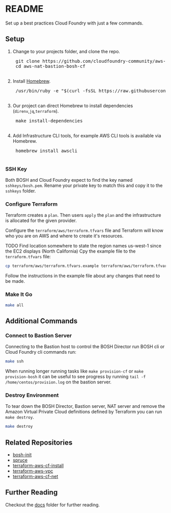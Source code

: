 # README

Set up a best practices Cloud Foundry with just a few commands.

## Setup

1. Change to your projects folder, and clone the repo.

    <pre class="terminal">
    git clone https://github.com/cloudfoundry-community/aws-nat-bastion-bosh-cf.git
    cd aws-nat-bastion-bosh-cf
    </pre>

1. Install [Homebrew](http://brew.sh/).

    <pre class="terminal">
    /usr/bin/ruby -e "$(curl -fsSL https://raw.githubusercontent.com/Homebrew/install/master/install)"
    </pre>

1. Our project can direct Homebrew to install dependencies (`direnv`,`jq`,`terraform`).

    <pre class="terminal">
    make install-dependencies
    </pre>

1. Add Infrastructure CLI tools, for example AWS CLI tools is available via Homebrew.

    <pre class="terminal">
    homebrew install awscli
    </pre>

### SSH Key

Both BOSH and Cloud Foundry expect to find the key named `sshkeys/bosh.pem`.  Rename your private key to match this and copy it to the `sshkeys` folder.

### Configure Terraform

Terraform creates a `plan`.  Then users `apply` the `plan` and the infrastructure is allocated for the given provider.

Configure the `terraform/aws/terraform.tfvars` file and Terraform will know who you are on AWS and where to create it's resources.

TODO Find location somewhere to state the region names us-west-1 since the EC2 displays (North California)
Cpy the example file to the `terraform.tfvars` file:

```sh
cp terraform/aws/terraform.tfvars.example terraform/aws/terraform.tfvars
```

Follow the instructions in the example file about any changes that need to be made.

### Make It Go

```sh
make all
```

## Additional Commands

### Connect to Bastion Server

Connecting to the Bastion host to control the BOSH Director run BOSH cli or Cloud Foundry cli commands run:

```sh
make ssh
```

When running longer running tasks like `make provision-cf` or `make provision-bosh` it can be useful to see progress by running `tail -f /home/centos/provision.log` on the bastion server.

### Destroy Environment

To tear down the BOSH Director, Bastion server, NAT server and remove the Amazon Virtual Private Cloud definitions defined by Terraform you can run `make destroy`.

```sh
make destroy
```

## Related Repositories

  * [bosh-init](https://github.com/cloudfoundry/bosh-init)
  * [spruce](https://github.com/geofffranks/spruce)
  * [terraform-aws-cf-install](https://github.com/cloudfoundry-community/terraform-aws-cf-install)
  * [terraform-aws-vpc](https://github.com/cloudfoundry-community/terraform-aws-vpc)
  * [terraform-aws-cf-net](https://github.com/cloudfoundry-community/terraform-aws-cf-net)

## Further Reading

Checkout the [docs](/docs) folder for further reading.
